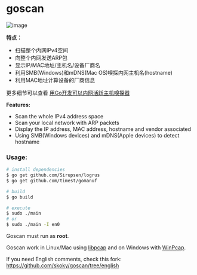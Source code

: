 # goscan

![image](https://user-images.githubusercontent.com/1621058/32154543-63c4e560-bcff-11e7-8a92-5281e18f221e.png)

**特点：**
 * 扫描整个内网IPv4空间
 * 向整个内网发送ARP包
 * 显示IP/MAC地址/主机名/设备厂商名
 * 利用SMB(Windows)和mDNS(Mac OS)嗅探内网主机名(hostname)
 * 利用MAC地址计算设备的厂商信息
 
 更多细节可以查看 [用Go开发可以内网活跃主机嗅探器](https://github.com/timest/goscan/issues/1)
 
**Features:**
 * Scan the whole IPv4 address space
 * Scan your local network with ARP packets
 * Display the IP address, MAC address, hostname and vendor associated
 * Using SMB(Windows devices) and mDNS(Apple devices) to detect hostname
 
 
### Usage: ###

```sh
# install dependencies
$ go get github.com/Sirupsen/logrus
$ go get github.com/timest/gomanuf

# build
$ go build

# execute
$ sudo ./main  
# or
$ sudo ./main -I en0
```

Goscan must run as **root**.

Goscan work in Linux/Mac using [libpcap](http://www.tcpdump.org/) and on Windows with [WinPcap](https://www.winpcap.org/install/). 

If you need English comments, check this fork: https://github.com/skoky/goscan/tree/english 

